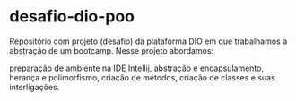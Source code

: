 # desafio-dio-poo

Repositório com projeto (desafio) da plataforma DIO em que trabalhamos a abstração de um bootcamp. Nesse projeto abordamos:

preparação de ambiente na IDE Intellij,
abstração e encapsulamento,
herança e polimorfismo,
criação de métodos,
criação de classes e suas interligações.
